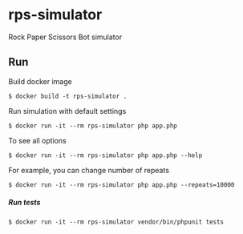 # rps-simulator
Rock Paper Scissors Bot simulator

## Run

Build docker image

```
$ docker build -t rps-simulator .
```

Run simulation with default settings

```
$ docker run -it --rm rps-simulator php app.php
```

To see all options

```
$ docker run -it --rm rps-simulator php app.php --help
```

For example, you can change number of repeats

```
$ docker run -it --rm rps-simulator php app.php --repeats=10000
```

##### Run tests

```
$ docker run -it --rm rps-simulator vendor/bin/phpunit tests
```
